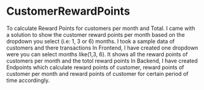 # CustomerRewardPoints
To calculate Reward Points for customers per month and Total. I came with a solution to show the customer reward points per month based 
on the dropdown you select (i.e: 1, 3 or 6) months. 
I took a sample data of customers and there transactions
In Frontend, I have created one dropdown were you can select months like(1,3, 6). It shows all the reward points of customers per month and the totol reward points
In Backend, I have created Endpoints which calculate reward points of customer, reward points of customer per month and reward points of customer for certain period of
time accordingly.
